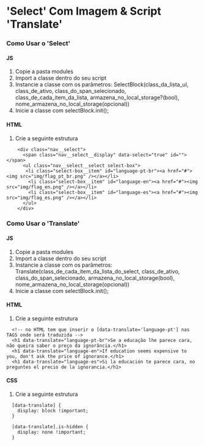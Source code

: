 # 'Select' Com Imagem & Script 'Translate'

### Como Usar o 'Select'

#### JS
1. Copie a pasta modules
2. Import a classe dentro do seu script
3. Instancie a classe com os parâmetros:
    SelectBlock(class_da_lista_ul, class_de_ativo, class_do_span_selecionado, class_de_cada_item_da_lista, armazena_no_local_storage?(bool), nome_armazena_no_local_storage(opcional))
4. Inicie a classe com selectBlock.init();

#### HTML
1. Crie a seguinte estrutura
```
    <div class="nav__select">
      <span class="nav__select__display" data-select="true" id=""></span>
      <ul class="nav__select__select select-box">
       <li class="select-box__item" id="language-pt-br"><a href="#"><img src="img/flag_pt_br.png" /></a></li>
        <li class="select-box__item" id="language-en"><a href="#"><img src="img/flag_en.png" /></a></li>
        <li class="select-box__item" id="language-es"><a href="#"><img src="img/flag_es.png" /></a></li>
      </ul>
    </div>
```

### Como Usar o 'Translate'

#### JS
1. Copie a pasta modules
2. Import a classe dentro do seu script
3. Instancie a classe com os parâmetros:
    Translate(class_de_cada_item_da_lista_do_select, class_de_ativo, class_do_span_selecionado, armazena_no_local_storage(bool), nome_armazena_no_local_storage(opcional))
4. Inicie a classe com selectBlock.init();

#### HTML
1. Crie a seguinte estrutura
```
  <!-- no HTML tem que inserir o [data-translate='language-pt'] nas TAGS onde será traduzida -->
  <h1 data-translate="language-pt-br">Se a educação lhe parece cara, não queira saber o preço da ignorância.</h1>
  <h1 data-translate="language-en">If education seems expensive to you, don't ask the price of ignorance.</h1>
  <h1 data-translate="language-es">Si la educación te parece cara, no preguntes el precio de la ignorancia.</h1>
```
#### CSS
1. Crie a seguinte estrutura
```
  [data-translate] {
    display: block !important;
  }

  [data-translate].is-hidden {
    display: none !important;
  }
```

